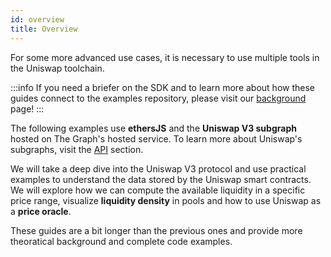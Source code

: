 ```yaml
---
id: overview
title: Overview
---
```


For some more advanced use cases, it is necessary to use multiple tools in the Uniswap toolchain.

:::info
If you need a briefer on the SDK and to learn more about how these guides connect to the examples repository, please visit our [background](../01-background.md) page!
:::

The following examples use **ethersJS** and the **Uniswap V3 subgraph** hosted on The Graph's hosted service. To learn more about Uniswap's subgraphs, visit the [API](../../../../api/subgraph/overview.md) section.

We will take a deep dive into the Uniswap V3 protocol and use practical examples to understand the data stored by the Uniswap smart contracts. We will explore how we can compute the available liquidity in a specific price range, visualize **liquidity density** in pools and how to use Uniswap as a **price oracle**.

These guides are a bit longer than the previous ones and provide more theoratical background and complete code examples.
